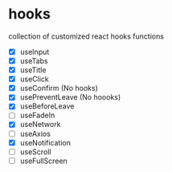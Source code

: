 # hooks

collection of customized react hooks functions

- [x] useInput
- [x] useTabs
- [x] useTitle
- [x] useClick
- [x] useConfirm (No hooks)
- [x] usePreventLeave (No hoooks)
- [x] useBeforeLeave
- [ ] useFadeIn
- [x] useNetwork
- [ ] useAxios
- [x] useNotification
- [ ] useScroll
- [ ] useFullScreen
